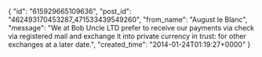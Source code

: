  {
   "id": "615929665109636",
   "post_id": "462493170453287_471533439549260",
   "from_name": "August le Blanc",
   "message": "We at Bob Uncle LTD prefer to receive our payments via check via registered mail and exchange it into private currency in trust: for other exchanges at a later date.",
   "created_time": "2014-01-24T01:19:27+0000"
 }
